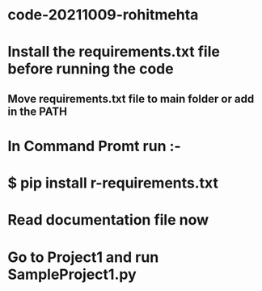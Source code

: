 # code-20211009-rohitmehta

# Install the requirements.txt file before running the code

## Move requirements.txt file to main folder or add in the PATH ##
# In Command Promt run :-
# $ pip install r-requirements.txt 

# Read documentation file now

# Go to Project1 and run SampleProject1.py
